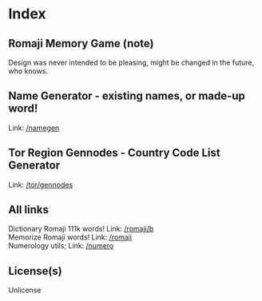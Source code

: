 # Index
## Romaji Memory Game (note)
Design was never intended to be pleasing, might be changed in the future, who knows.<br>
## Name Generator - existing names, or made-up word!
Link: [/namegen](https://slowsient.github.io/namegen)
## Tor Region Gennodes - Country Code List Generator
Link: [/tor/gennodes](https://slowsient.github.io/tor/gennodes)

## All links
Dictionary Romaji 111k words! Link: [/romaji/b](https://slowsient.github.io/romaji/b)<br>
Memorize Romaji words! Link: [/romaji](https://slowsient.github.io/romaji)<br>
Numerology utils; Link: [/numero](https://slowsient.github.io/numero)<br>
## License(s)
Unlicense<br>
